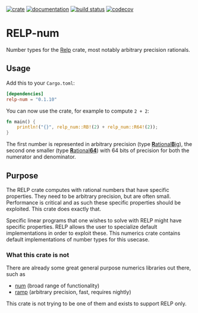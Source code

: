 [![crate](https://img.shields.io/crates/v/relp-num.svg)](https://crates.io/crates/relp-num)
[![documentation](https://docs.rs/relp-num/badge.svg)](https://docs.rs/relp-num)
[![build status](https://github.com/vandenheuvel/relp-num/actions/workflows/main.yml/badge.svg?branch=main)](https://github.com/vandenheuvel/relp-num/actions) [![codecov](https://codecov.io/gh/vandenheuvel/relp-num/branch/main/graph/badge.svg)](https://codecov.io/gh/vandenheuvel/relp-num)

# RELP-num
    
Number types for the [Relp](https://github.com/vandenheuvel/relp) crate, most notably arbitrary precision rationals.

## Usage

Add this to your `Cargo.toml`:

```toml
[dependencies]
relp-num = "0.1.10"
```

You can now use the crate, for example to compute `2 + 2`:

```rust
fn main() {
    println!("{}", relp_num::RB!(2) + relp_num::R64!(2));
}
```

The first number is represented in arbitrary precision (type [**R**ational**B**ig](https://docs.rs/relp-num/0.1.2/relp_num/type.RationalBig.html)), the second one smaller (type [**R**ational**64**](https://docs.rs/relp-num/0.1.2/relp_num/type.Rational64.html)) with 64 bits of precision for both the numerator and denominator.

## Purpose

The RELP crate computes with rational numbers that have specific properties. They need to be arbitrary precision, but 
are often small. Performance is critical and as such these specific properties should be exploited. This crate does 
exactly that.

Specific linear programs that one wishes to solve with RELP might have specific properties. RELP allows the user to
specialize default implementations in order to exploit these. This numerics crate contains default implementations of
number types for this usecase.

### What this crate is not

There are already some great general purpose numerics libraries out there, such as 

- [num](https://github.com/rust-num/num) (broad range of functionality)
- [ramp](https://github.com/Aatch/ramp) (arbitrary precision, fast, requires nightly)

This crate is not trying to be one of them and exists to support RELP only.
